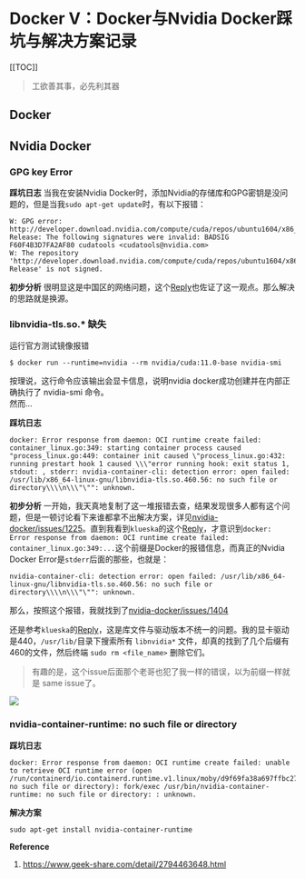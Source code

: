 # Docker Ⅴ：Docker与Nvidia Docker踩坑与解决方案记录

[[TOC]]

> 工欲善其事，必先利其器

## Docker


## Nvidia Docker
### GPG key Error
**踩坑日志**
当我在安装Nvidia Docker时，添加Nvidia的存储库和GPG密钥是没问题的，但是当我`sudo apt-get update`时，有以下报错：
```
W: GPG error: http://developer.download.nvidia.com/compute/cuda/repos/ubuntu1604/x86_64  Release: The following signatures were invalid: BADSIG F60F4B3D7FA2AF80 cudatools <cudatools@nvidia.com>
W: The repository 'http://developer.download.nvidia.com/compute/cuda/repos/ubuntu1604/x86_64  Release' is not signed.
```

**初步分析**
很明显这是中国区的网络问题，这个[Reply](https://github.com/NVIDIA/nvidia-docker/issues/571#issuecomment-393783307)也佐证了这一观点。那么解决的思路就是换源。

### libnvidia-tls.so.* 缺失
运行官方测试镜像报错
```
$ docker run --runtime=nvidia --rm nvidia/cuda:11.0-base nvidia-smi
```
按理说，这行命令应该输出会显卡信息，说明nvidia docker成功创建并在内部正确执行了 nvidia-smi 命令。\
然而...

**踩坑日志**
```
docker: Error response from daemon: OCI runtime create failed: container_linux.go:349: starting container process caused "process_linux.go:449: container init caused \"process_linux.go:432: running prestart hook 1 caused \\\"error running hook: exit status 1, stdout: , stderr: nvidia-container-cli: detection error: open failed: /usr/lib/x86_64-linux-gnu/libnvidia-tls.so.460.56: no such file or directory\\\\n\\\"\"": unknown.
```
**初步分析**
一开始，我天真地复制了这一堆报错去查，结果发现很多人都有这个问题，但是一顿讨论看下来谁都拿不出解决方案，详见[nvidia-docker/issues/1225](https://github.com/NVIDIA/nvidia-docker/issues/1225)。直到我看到`klueska`的这个[Reply](https://github.com/NVIDIA/nvidia-docker/issues/1225#issuecomment-694736952)，才意识到`docker: Error response from daemon: OCI runtime create failed: container_linux.go:349:...`这个前缀是Docker的报错信息，而真正的Nvidia Docker Error是`stderr`后面的那些，也就是：
```
nvidia-container-cli: detection error: open failed: /usr/lib/x86_64-linux-gnu/libnvidia-tls.so.460.56: no such file or directory\\\\n\\\"\"": unknown.
```
那么，按照这个报错，我就找到了[nvidia-docker/issues/1404](https://github.com/NVIDIA/nvidia-docker/issues/1404)

还是参考`klueska`的[Reply](https://github.com/NVIDIA/nvidia-docker/issues/1404#issuecomment-720657408)，这是库文件与驱动版本不统一的问题。我的显卡驱动是440，`/usr/lib/`目录下搜索所有 `libnvidia*` 文件，却真的找到了几个后缀有460的文件，然后终端 `sudo rm <file_name>` 删除它们。

> 有趣的是，这个issue后面那个老哥也犯了我一样的错误，以为前缀一样就是 same issue了。

![](https://pic4.zhimg.com/80/v2-95327a38d4c9e7f94fe0d16fb82a68fa.png)

### nvidia-container-runtime: no such file or directory
**踩坑日志**
```
docker: Error response from daemon: OCI runtime create failed: unable to retrieve OCI runtime error (open /run/containerd/io.containerd.runtime.v1.linux/moby/d9f69fa38a697ffbc276caefea82f0e3262683c815f95b783ad835a19461696b/log.json: no such file or directory): fork/exec /usr/bin/nvidia-container-runtime: no such file or directory: : unknown.  
```
**解决方案**
```
sudo apt-get install nvidia-container-runtime
```
**Reference**
1. https://www.geek-share.com/detail/2794463648.html